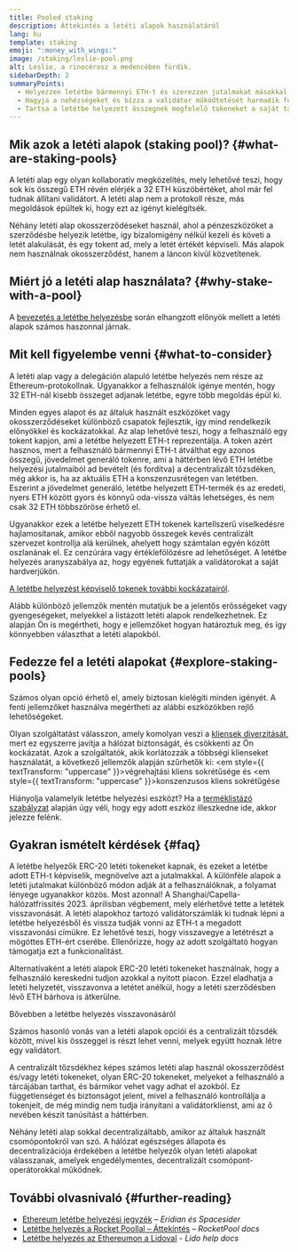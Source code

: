 ```yaml
---
title: Pooled staking
description: Áttekintés a letéti alapok használatáról
lang: hu
template: staking
emoji: ":money_with_wings:"
image: /staking/leslie-pool.png
alt: Leslie, a rinocérosz a medencében fürdik.
sidebarDepth: 2
summaryPoints:
  - Helyezzen letétbe bármennyi ETH-t és szerezzen jutalmakat másokkal együtt
  - Hagyja a nehézségeket és bízza a validátor működtetését harmadik félre
  - Tartsa a letétbe helyezett összegnek megfelelő tokeneket a saját tárcájában
---
```


## Mik azok a letéti alapok (staking pool)? \{#what-are-staking-pools}

A letéti alap egy olyan kollaboratív megközelítés, mely lehetővé teszi, hogy sok kis összegű ETH révén elérjék a 32 ETH küszöbértéket, ahol már fel tudnak állítani validátort. A letéti alap nem a protokoll része, más megoldások épültek ki, hogy ezt az igényt kielégítsék.

Néhány letéti alap okosszerződéseket használ, ahol a pénzeszközöket a szerződésbe helyezik letétbe, így bizalomigény nélkül kezeli és követi a letét alakulását, és egy tokent ad, mely a letét értékét képviseli. Más alapok nem használnak okosszerződést, hanem a láncon kívül közvetítenek.

## Miért jó a letéti alap használata? \{#why-stake-with-a-pool}

A [bevezetés a letétbe helyezésbe](/staking/) során elhangzott előnyök mellett a letéti alapok számos haszonnal járnak.

<CardGrid>
  <Card title="Alacsony küszöb a csatlakozásnál" emoji="🐟" description="Not a whale? No problem. Most staking pools let you stake virtually any amount of ETH by joining forces with other stakers, unlike staking solo which requires 32 ETH." />
  <Card title="Helyezzen letétbe ma" emoji=":stopwatch:" description="Staking with a pool is as easy as a token swap. No need to worry about hardware setup and node maintenance. Pools allow you to deposit your ETH which enables node operators to run validators. Rewards are then distributed to contributors minus a fee for node operations." />
  <Card title="Letéti tokenek" emoji=":droplet:" description="Many staking pools provide a token that represents a claim on your staked ETH and the rewards it generates. This allows you to make use of your staked ETH, e.g. as collateral in DeFi applications." />
</CardGrid>

<StakingComparison page="pools" />

## Mit kell figyelembe venni \{#what-to-consider}

A letéti alap vagy a delegáción alapuló letétbe helyezés nem része az Ethereum-protokollnak. Ugyanakkor a felhasználók igénye mentén, hogy 32 ETH-nál kisebb összeget adjanak letétbe, egyre több megoldás épül ki.

Minden egyes alapot és az általuk használt eszközöket vagy okosszerződéseket különböző csapatok fejlesztik, így mind rendelkezik előnyökkel és kockázatokkal. Az alap lehetővé teszi, hogy a felhasználó egy tokent kapjon, ami a letétbe helyezett ETH-t reprezentálja. A token azért hasznos, mert a felhasználó bármennyi ETH-t átválthat egy azonos összegű, jövedelmet generáló tokenre, ami a háttérben lévő ETH letétbe helyezési jutalmaiból ad bevételt (és fordítva) a decentralizált tőzsdéken, még akkor is, ha az aktuális ETH a konszenzusrétegen van letétben. Eszerint a jövedelmet generáló, letétbe helyezett ETH-termék és az eredeti, nyers ETH között gyors és könnyű oda-vissza váltás lehetséges, és nem csak 32 ETH többszöröse érhető el.

Ugyanakkor ezek a letétbe helyezett ETH tokenek kartellszerű viselkedésre hajlamosítanak, amikor ebből nagyobb összegek kevés centralizált szervezet kontrollja alá kerülnek, ahelyett hogy számtalan egyén között oszlanának el. Ez cenzúrára vagy értéklefölözésre ad lehetőséget. A letétbe helyezés aranyszabálya az, hogy egyének futtatják a validátorokat a saját hardverjükön.

[A letétbe helyezést képviselő tokenek további kockázatairól](https://notes.ethereum.org/@djrtwo/risks-of-lsd).

Alább különböző jellemzők mentén mutatjuk be a jelentős erősségeket vagy gyengeségeket, melyekkel a listázott letéti alapok rendelkezhetnek. Ez alapján Ön is megértheti, hogy e jellemzőket hogyan határoztuk meg, és így könnyebben választhat a letéti alapokból.

<StakingConsiderations page="pools" />

## Fedezze fel a letéti alapokat \{#explore-staking-pools}

Számos olyan opció érhető el, amely biztosan kielégíti minden igényét. A fenti jellemzőket használva megértheti az alábbi eszközökben rejlő lehetőségeket.

<ProductDisclaimer />

<StakingProductsCardGrid category="pools" />

Olyan szolgáltatást válasszon, amely komolyan veszi a [kliensek diverzitását](/developers/docs/nodes-and-clients/client-diversity/), mert ez egyszerre javítja a hálózat biztonságát, és csökkenti az Ön kockázatát. Azok a szolgáltatók, akik korlátozzák a többségi klienseket használatát, a következő jellemzők alapján szűrhetők ki: <em style={{ textTransform: "uppercase" }}>végrehajtási kliens sokrétűsége</em> és <em style={{ textTransform: "uppercase" }}>konszenzusos kliens sokrétűgése</em>

Hiányolja valamelyik letétbe helyezési eszközt? Ha a [terméklistázó szabályzat](/contributing/adding-staking-products/) alapján úgy véli, hogy egy adott eszköz illeszkedne ide, akkor jelezze felénk.

## Gyakran ismételt kérdések \{#faq}

<ExpandableCard title="Hogyan kapok jutalmakat?">
A letétbe helyezők ERC-20 letéti tokeneket kapnak, és ezeket a letétbe adott ETH-t képviselik, megnövelve azt a jutalmakkal. A különféle alapok a letéti jutalmakat különböző módon adják át a felhasználóknak, a folyamat lényege ugyanakkor közös.
</ExpandableCard>

<ExpandableCard title="Mikor tudom visszavonni a letétemet?">
Most azonnal! A Shanghai/Capella-hálózatfrissítés 2023. áprilisban végbement, mely elérhetővé tette a letétek visszavonását. A letéti alapokhoz tartozó validátorszámlák ki tudnak lépni a letétbe helyezésből és vissza tudják vonni az ETH-t a megadott visszavonási címükre. Ez lehetővé teszi, hogy visszavegye a letétrészt a mögöttes ETH-ért cserébe. Ellenőrizze, hogy az adott szolgáltató hogyan támogatja ezt a funkcionalitást.

Alternatívaként a letéti alapok ERC-20 letéti tokeneket használnak, hogy a felhasználó kereskedni tudjon azokkal a nyitott piacon. Ezzel eladhatja a letéti helyzetét, visszavonva a letétet anélkül, hogy a letéti szerződésben lévő ETH bárhova is átkerülne.

<ButtonLink to="/staking/withdrawals/">Bővebben a letétbe helyezés visszavonásáról</ButtonLink>
</ExpandableCard>

<ExpandableCard title="Miben különbözik ez a tőzsdén való letétbe helyezéstől?">
Számos hasonló vonás van a letéti alapok opciói és a centralizált tőzsdék között, mivel kis összeggel is részt lehet venni, melyek együtt hoznak létre egy validátort.

A centralizált tőzsdékhez képes számos letéti alap használ okosszerződést és/vagy letéti tokeneket, olyan ERC-20 tokeneket, melyeket a felhasználó a tárcájában tarthat, és bármikor vehet vagy adhat el azokból. Ez függetlenséget és biztonságot jelent, mivel a felhasználó kontrollálja a tokenjeit, de még mindig nem tudja irányítani a validátorklienst, ami az ő nevében készít tanúsítást a háttérben.

Néhány letéti alap sokkal decentralizáltabb, amikor az általuk használt csomópontokról van szó. A hálózat egészséges állapota és decentralizációja érdekében a letétbe helyezők olyan letéti alapokat válasszanak, amelyek engedélymentes, decentralizált csomópont-operátorokkal működnek.
</ExpandableCard>

## További olvasnivaló \{#further-reading}

- [Ethereum letétbe helyezési jegyzék](https://www.staking.directory/) – _Eridian és Spacesider_
- [Letétbe helyezés a Rocket Poollal – Áttekintés](https://docs.rocketpool.net/guides/staking/overview.html) – _RocketPool docs_
- [Letétbe helyezés az Ethereumon a Lidoval](https://help.lido.fi/en/collections/2947324-staking-ethereum-with-lido) - _Lido help docs_
